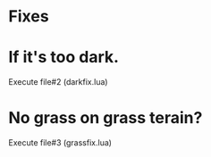 # Fixes

# If it's too dark.

Execute file#2 (darkfix.lua)

# No grass on grass terain?

Execute file#3 (grassfix.lua)
